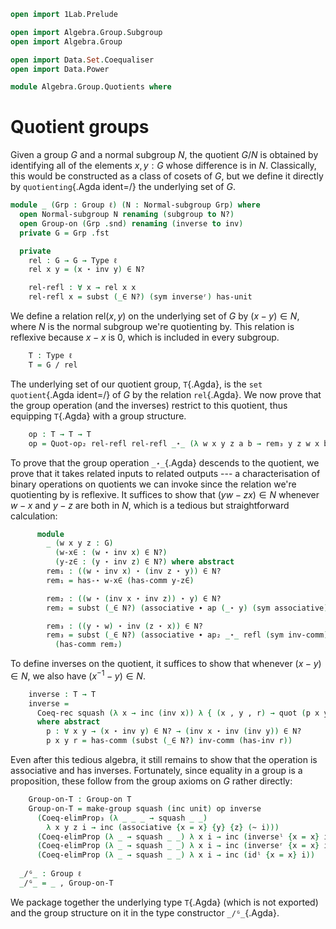 ```agda
open import 1Lab.Prelude

open import Algebra.Group.Subgroup
open import Algebra.Group

open import Data.Set.Coequaliser
open import Data.Power

module Algebra.Group.Quotients where
```

<!--
```agda
private variable
  ℓ : Level
```
-->

# Quotient groups

Given a group $G$ and a normal subgroup $N$, the quotient $G/N$ is
obtained by identifying all of the elements $x, y : G$ whose difference
is in $N$. Classically, this would be constructed as a class of cosets
of $G$, but we define it directly by `quotienting`{.Agda ident=/} the
underlying set of $G$.

```agda
module _ (Grp : Group ℓ) (N : Normal-subgroup Grp) where
  open Normal-subgroup N renaming (subgroup to N?)
  open Group-on (Grp .snd) renaming (inverse to inv)
  private G = Grp .fst

  private
    rel : G → G → Type ℓ
    rel x y = (x ⋆ inv y) ∈ N?

    rel-refl : ∀ x → rel x x
    rel-refl x = subst (_∈ N?) (sym inverseʳ) has-unit
```

We define a relation $\mathrm{rel}(x, y)$ on the underlying set of $G$
by $(x - y) \in N$, where $N$ is the normal subgroup we're quotienting
by. This relation is reflexive because $x - x$ is $0$, which is included
in every subgroup.

```agda
    T : Type ℓ
    T = G / rel
```

The underlying set of our quotient group, `T`{.Agda}, is the `set
quotient`{.Agda ident=/} of $G$ by the relation `rel`{.Agda}. We now
prove that the group operation (and the inverses) restrict to this
quotient, thus equipping `T`{.Agda} with a group structure.

```agda
    op : T → T → T
    op = Quot-op₂ rel-refl rel-refl _⋆_ (λ w x y z a b → rem₃ y z w x b a) where 
```

To prove that the group operation `_⋆_`{.Agda} descends to the quotient,
we prove that it takes related inputs to related outputs --- a
characterisation of binary operations on quotients we can invoke since
the relation we're quotienting by is reflexive. It suffices to show that
$(yw - zx) \in N$ whenever $w - x$ and $y - z$ are both in $N$, which is
a tedious but straightforward calculation:

```agda
      module
        _ (w x y z : G) 
          (w-x∈ : (w ⋆ inv x) ∈ N?) 
          (y-z∈ : (y ⋆ inv z) ∈ N?) where abstract
        rem₁ : ((w ⋆ inv x) ⋆ (inv z ⋆ y)) ∈ N?
        rem₁ = has-⋆ w-x∈ (has-comm y-z∈)

        rem₂ : ((w ⋆ (inv x ⋆ inv z)) ⋆ y) ∈ N?
        rem₂ = subst (_∈ N?) (associative ∙ ap (_⋆ y) (sym associative)) rem₁

        rem₃ : ((y ⋆ w) ⋆ inv (z ⋆ x)) ∈ N?
        rem₃ = subst (_∈ N?) (associative ∙ ap₂ _⋆_ refl (sym inv-comm)) 
          (has-comm rem₂)
```

To define inverses on the quotient, it suffices to show that whenever
$(x - y) \in N$, we also have $(x^{-1} - y) \in N$.

```agda
    inverse : T → T
    inverse =
      Coeq-rec squash (λ x → inc (inv x)) λ { (x , y , r) → quot (p x y r) }
      where abstract
        p : ∀ x y → (x ⋆ inv y) ∈ N? → (inv x ⋆ inv (inv y)) ∈ N?
        p x y r = has-comm (subst (_∈ N?) inv-comm (has-inv r))
```

Even after this tedious algebra, it still remains to show that the
operation is associative and has inverses. Fortunately, since equality
in a group is a proposition, these follow from the group axioms on $G$
rather directly:

```agda
    Group-on-T : Group-on T
    Group-on-T = make-group squash (inc unit) op inverse
      (Coeq-elimProp₃ (λ _ _ _ → squash _ _) 
        λ x y z i → inc (associative {x = x} {y} {z} (~ i)))
      (Coeq-elimProp (λ _ → squash _ _) λ x i → inc (inverseˡ {x = x} i))
      (Coeq-elimProp (λ _ → squash _ _) λ x i → inc (inverseʳ {x = x} i))
      (Coeq-elimProp (λ _ → squash _ _) λ x i → inc (idˡ {x = x} i))
  
  _/ᴳ_ : Group ℓ
  _/ᴳ_ = _ , Group-on-T
```

We package together the underlying type `T`{.Agda} (which is not
exported) and the group structure on it in the type constructor
`_/ᴳ_`{.Agda}.
